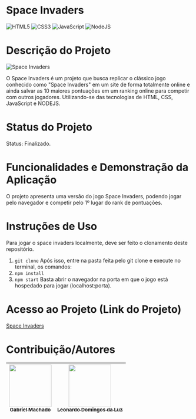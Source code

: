 # Space Invaders

![HTML5](https://img.shields.io/badge/html5-%23E34F26.svg?style=for-the-badge&logo=html5&logoColor=white)
![CSS3](https://img.shields.io/badge/css3-%231572B6.svg?style=for-the-badge&logo=css3&logoColor=white)
![JavaScript](https://img.shields.io/badge/javascript-%23323330.svg?style=for-the-badge&logo=javascript&logoColor=%23F7DF1E)
![NodeJS](https://img.shields.io/badge/node.js-6DA55F?style=for-the-badge&logo=node.js&logoColor=white)


# Descrição do Projeto
![Space Invaders](images/imagemReadme.png)


O Space Invaders é um projeto que busca replicar o clássico jogo conhecido como "Space Invaders" em um site de forma totalmente online e ainda salvar as 10 maiores pontuações em um ranking online para competir com outros jogadores. Utilizando-se das tecnologias de HTML, CSS, JavaScript e NODEJS.

# Status do Projeto
Status: Finalizado.

# Funcionalidades e Demonstração da Aplicação
O projeto apresenta uma versão do jogo Space Invaders, podendo jogar pelo navegador e competir pelo 1º lugar do rank de pontuações.

# Instruções de Uso
Para jogar o space invaders localmente, deve ser feito o clonamento deste repositório.
1. `git clone`
Após isso, entre na pasta feita pelo git clone e execute no terminal, os comandos:
2. `npm install`
3. `npm start`
Basta abrir o navegador na porta em que o jogo está hospedado para jogar (localhost:porta).

# Acesso ao Projeto (Link do Projeto)
[Space Invaders](https://space.fabsoftware.itp.ifsp.edu.br/)

# Contribuição/Autores
 [<img loading="lazy" src="https://avatars.githubusercontent.com/u/103156444?v=4" width=115><br><sub>Gabriel Machado</sub>](https://github.com/gabs1m) | [<img loading="lazy" src="https://avatars.githubusercontent.com/u/71268759?v=4" width=115><br><sub>Leonardo Domingos da Luz</sub>](https://github.com/leonardoDluz) | 
| :---: | :---: |
